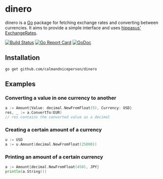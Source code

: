 # dinero

dinero is a [Go](https://golang.org) package for fetching exchange rates and converting between currencies. It aims to provide a simple interface and uses [hippasus' ExchangeRates](https://github.com/hippasus/ExchangeRates).

[![Build Status](https://travis-ci.org/calmandniceperson/dinero.svg?branch=master)](https://travis-ci.org/calmandniceperson/dinero) [![Go Report Card](https://goreportcard.com/badge/github.com/calmandniceperson/dinero)](https://goreportcard.com/report/github.com/calmandniceperson/dinero) [![GoDoc](https://godoc.org/github.com/calmandniceperson/dinero?status.svg)](https://godoc.org/github.com/calmandniceperson/dinero)

## Installation

    go get github.com/calmandniceperson/dinero

## Examples

### Converting a value in one currency to another

```go
a := Amount{Value: decimal.NewFromFloat(5), Currency: USD}
res, _ := a.ConvertTo(EUR)
// res contains the converted value as a decimal
```

### Creating a certain amount of a currency

```go
u := USD
a := u.Amount(decimal.NewFromFloat(25000))
```

### Printing an amount of a certain currency

```go
a := Amount{decimal.NewFromFloat(450), JPY}
println(a.String())
```